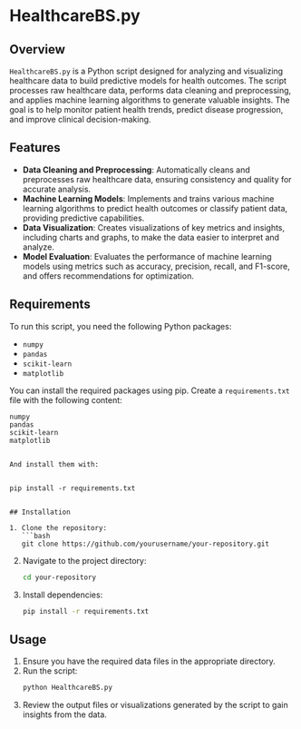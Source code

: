 

# HealthcareBS.py

## Overview

`HealthcareBS.py` is a Python script designed for analyzing and visualizing healthcare data to build predictive models for health outcomes. The script processes raw healthcare data, performs data cleaning and preprocessing, and applies machine learning algorithms to generate valuable insights. The goal is to help monitor patient health trends, predict disease progression, and improve clinical decision-making.

## Features

- **Data Cleaning and Preprocessing**: Automatically cleans and preprocesses raw healthcare data, ensuring consistency and quality for accurate analysis.
- **Machine Learning Models**: Implements and trains various machine learning algorithms to predict health outcomes or classify patient data, providing predictive capabilities.
- **Data Visualization**: Creates visualizations of key metrics and insights, including charts and graphs, to make the data easier to interpret and analyze.
- **Model Evaluation**: Evaluates the performance of machine learning models using metrics such as accuracy, precision, recall, and F1-score, and offers recommendations for optimization.

## Requirements

To run this script, you need the following Python packages:

- `numpy`
- `pandas`
- `scikit-learn`
- `matplotlib`


You can install the required packages using pip. Create a `requirements.txt` file with the following content:

```text
numpy
pandas
scikit-learn
matplotlib


And install them with:


pip install -r requirements.txt


## Installation

1. Clone the repository:
   ```bash
   git clone https://github.com/yourusername/your-repository.git
   ```
2. Navigate to the project directory:
   ```bash
   cd your-repository
   ```
3. Install dependencies:
   ```bash
   pip install -r requirements.txt
   ```

## Usage

1. Ensure you have the required data files in the appropriate directory.
2. Run the script:
   ```bash
   python HealthcareBS.py
   ```
3. Review the output files or visualizations generated by the script to gain insights from the data.

